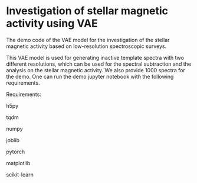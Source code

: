 # Investigation of stellar magnetic activity using VAE
The demo code of the VAE model for the investigation of the stellar magnetic activity based on low-resolution spectroscopic surveys.

This VAE model is used for generating inactive template spectra with two different resolutions, which can be used for the spectral subtraction and the analysis on the stellar magnetic activity. We also provide 1000 spectra for the demo. One can run the demo jupyter notebook with the following requirements.

Requirements:

h5py

tqdm

numpy

joblib

pytorch

matplotlib

scikit-learn
